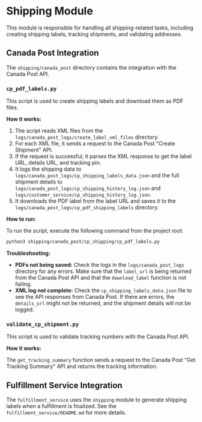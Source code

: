 # Shipping Module

This module is responsible for handling all shipping-related tasks, including creating shipping labels, tracking shipments, and validating addresses.

## Canada Post Integration

The `shipping/canada_post` directory contains the integration with the Canada Post API.

### `cp_pdf_labels.py`

This script is used to create shipping labels and download them as PDF files.

**How it works:**

1.  The script reads XML files from the `logs/canada_post_logs/create_label_xml_files` directory.
2.  For each XML file, it sends a request to the Canada Post "Create Shipment" API.
3.  If the request is successful, it parses the XML response to get the label URL, details URL, and tracking pin.
4.  It logs the shipping data to `logs/canada_post_logs/cp_shipping_labels_data.json` and the full shipment details to `logs/canada_post_logs/cp_shipping_history_log.json` and `logs/customer_service/cp_shipping_history_log.json`.
5.  It downloads the PDF label from the label URL and saves it to the `logs/canada_post_logs/cp_pdf_shipping_labels` directory.

**How to run:**

To run the script, execute the following command from the project root:

```bash
python3 shipping/canada_post/cp_shipping/cp_pdf_labels.py
```

**Troubleshooting:**

*   **PDFs not being saved:** Check the logs in the `logs/canada_post_logs` directory for any errors. Make sure that the `label_url` is being returned from the Canada Post API and that the `download_label` function is not failing.
*   **XML log not complete:** Check the `cp_shipping_labels_data.json` file to see the API responses from Canada Post. If there are errors, the `details_url` might not be returned, and the shipment details will not be logged.

### `validate_cp_shipment.py`

This script is used to validate tracking numbers with the Canada Post API.

**How it works:**

The `get_tracking_summary` function sends a request to the Canada Post "Get Tracking Summary" API and returns the tracking information.

## Fulfillment Service Integration

The `fulfillment_service` uses the `shipping` module to generate shipping labels when a fulfillment is finalized. See the `fulfillment_service/README.md` for more details.
